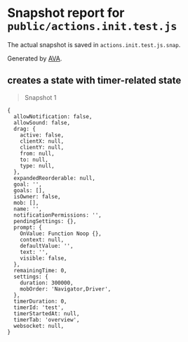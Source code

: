 # Snapshot report for `public/actions.init.test.js`

The actual snapshot is saved in `actions.init.test.js.snap`.

Generated by [AVA](https://avajs.dev).

## creates a state with timer-related state

> Snapshot 1

    {
      allowNotification: false,
      allowSound: false,
      drag: {
        active: false,
        clientX: null,
        clientY: null,
        from: null,
        to: null,
        type: null,
      },
      expandedReorderable: null,
      goal: '',
      goals: [],
      isOwner: false,
      mob: [],
      name: '',
      notificationPermissions: '',
      pendingSettings: {},
      prompt: {
        OnValue: Function Noop {},
        context: null,
        defaultValue: '',
        text: '',
        visible: false,
      },
      remainingTime: 0,
      settings: {
        duration: 300000,
        mobOrder: 'Navigator,Driver',
      },
      timerDuration: 0,
      timerId: 'test',
      timerStartedAt: null,
      timerTab: 'overview',
      websocket: null,
    }

